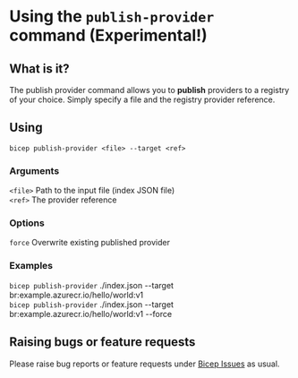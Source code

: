 # Using the `publish-provider` command (Experimental!)

## What is it?
The publish provider command allows you to **publish** providers to a registry of your choice. Simply specify a file and the registry provider reference.

## Using
`bicep publish-provider <file> --target <ref>`

### Arguments
`<file>` Path to the input file (index JSON file)\
`<ref>` The provider reference

### Options
`force` Overwrite existing published provider

### Examples
`bicep publish-provider` ./index.json --target br:example.azurecr.io/hello/world:v1\
`bicep publish-provider` ./index.json --target br:example.azurecr.io/hello/world:v1 --force

## Raising bugs or feature requests
Please raise bug reports or feature requests under [Bicep Issues](https://github.com/Azure/bicep/issues) as usual.
